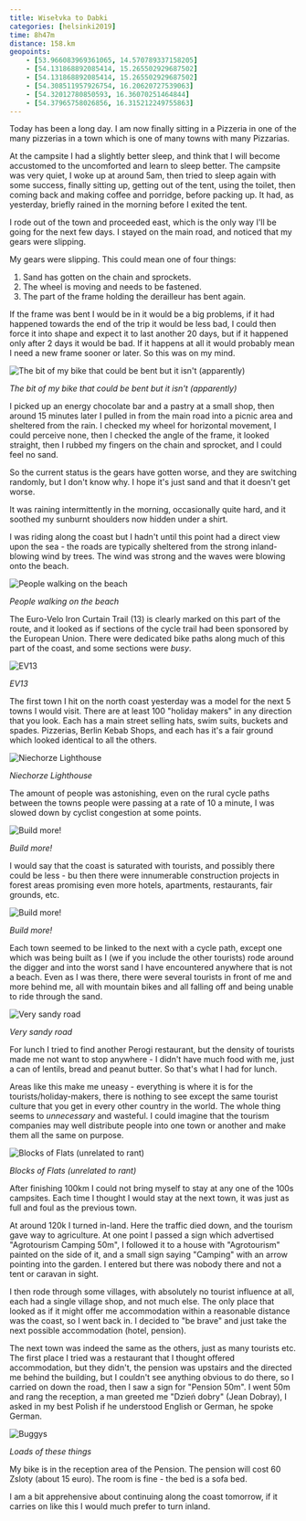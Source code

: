 ```yaml
--- 
title: Wisełvka to Dabki
categories: [helsinki2019]
time: 8h47m
distance: 158.km
geopoints:
    - [53.966083969361065, 14.570789337158205]
    - [54.131868892085414, 15.265502929687502]
    - [54.131868892085414, 15.265502929687502]
    - [54.308511957926754, 16.20620727539063]
    - [54.32012780850593, 16.36070251464844]
    - [54.37965758026856, 16.315212249755863]
---
```


Today has been a long day. I am now finally sitting in a Pizzeria in one of
the many pizzerias in a town which is one of many towns with many Pizzarias.

At the campsite I had a slightly better sleep, and think that I will become
accustomed to the uncomforted and learn to sleep better. The campsite was very
quiet, I woke up at around 5am, then tried to sleep again with some success,
finally sitting up, getting out of the tent, using the toilet, then coming
back and making coffee and porridge, before packing up. It had, as yesterday,
briefly rained in the morning before I exited the tent.

I rode out of the town and proceeded east, which is the only way I'll be going
for the next few days. I stayed on the main road, and noticed that my gears were
slipping.

My gears were slipping. This could mean one of four things:

1. Sand has gotten on the chain and sprockets.
2. The wheel is moving and needs to be fastened.
3. The part of the frame holding the derailleur has bent again.

If the frame was bent I would be in it would be a big problems, if it had
happened towards the end of the trip it would be less bad, I could then force
it into shape and expect it to last another 20 days, but if it happened
only after 2 days it would be bad. If it happens at all it would probably mean
I need a new frame sooner or later. So this was on my mind.

![The bit of my bike that could be bent but it isn't (apparently)](/images/tallinn/2019-07-02/1.JPG)

*The bit of my bike that could be bent but it isn't (apparently)*

I picked up an energy chocolate bar and a pastry at a small shop, then around
15 minutes later I pulled in from the main road into a picnic area and
sheltered from the rain. I checked my wheel for horizontal movement, I could
perceive none, then I checked the angle of the frame, it looked straight, then
I rubbed my fingers on the chain and sprocket, and I could feel no sand.

So the current status is the gears have gotten worse, and they are switching
randomly, but I don't know why. I hope it's just sand and that it doesn't get
worse.

It was raining intermittently in the morning, occasionally quite hard, and it
soothed my sunburnt shoulders now hidden under a shirt.

I was riding along the coast but I hadn't until this point had a direct view
upon the sea - the roads are typically sheltered from the strong
inland-blowing wind by trees. The wind was strong and the waves were blowing
onto the beach.

![People walking on the beach](/images/tallinn/2019-07-02/2.JPG)

*People walking on the beach*

The Euro-Velo Iron Curtain Trail (13) is clearly marked on this part of the
route, and it looked as if sections of the cycle trail had been sponsored by
the European Union. There were dedicated bike paths along much of this part of
the coast, and some sections were _busy_.

![EV13](/images/tallinn/2019-07-02/4.JPG)

*EV13*


The first town I hit on the north coast yesterday was a model for the next 5
towns I would visit. There are at least 100 "holiday makers" in any direction
that you look. Each has a main street selling hats, swim suits, buckets and
spades. Pizzerias, Berlin Kebab Shops, and each has it's a fair ground which
looked identical to all the others.

![Niechorze Lighthouse](/images/tallinn/2019-07-02/3.JPG)

*Niechorze Lighthouse*

The amount of people was astonishing, even on the rural cycle paths between
the towns people were passing at a rate of 10 a minute, I was slowed down by
cyclist congestion at some points.

![Build more!](/images/tallinn/2019-07-02/5.JPG)

*Build more!*

I would say that the coast is saturated with tourists, and possibly there
could be less - bu then there were innumerable construction projects in forest
areas promising even more hotels, apartments, restaurants, fair grounds,
etc.

![Build more!](/images/tallinn/2019-07-02/6.JPG)

*Build more!*

Each town seemed to be linked to the next with a cycle path, except one which
was being built as I (we if you include the other tourists) rode around the
digger and into the worst sand I have encountered anywhere that is not a
beach. Even as I was there, there were several tourists in front of me and
more behind me, all with mountain bikes and all falling off and being unable
to ride through the sand.

![Very sandy road](/images/tallinn/2019-07-02/8.JPG)

*Very sandy road*

For lunch I tried to find another Perogi restaurant, but the density of
tourists made me not want to stop anywhere - I didn't have much food with me,
just a can of lentils, bread and peanut butter. So that's what I had for
lunch.

Areas like this make me uneasy - everything is where it is for the
tourists/holiday-makers, there is nothing to see except the same tourist
culture that you get in every other country in the world. The whole thing
seems to _unnecessary_ and wasteful. I could imagine that the tourism companies
may well distribute people into one town or another and make them all the same
on purpose.

![Blocks of Flats (unrelated to rant)](/images/tallinn/2019-07-02/7.JPG)

*Blocks of Flats (unrelated to rant)*

After finishing 100km I could not bring myself to stay at any one of the 100s
campsites. Each time I thought I would stay at the next town, it was just as
full and foul as the previous town.

At around 120k I turned in-land. Here the traffic died down, and the tourism
gave way to agriculture. At one point I passed a sign which advertised
"Agrotourism Camping 50m", I followed it to a house with "Agrotourism" painted
on the side of it, and a small sign saying "Camping" with an arrow pointing
into the garden. I entered but there was nobody there and not a tent or
caravan in sight.

I then rode through some villages, with absolutely no tourist influence at
all, each had a single village shop, and not much else. The only place that
looked as if it might offer me accommodation within a reasonable distance was
the coast, so I went back in. I decided to "be brave" and just take the next
possible accommodation (hotel, pension).

The next town was indeed the same as the others, just as many tourists etc.
The first place I tried was a restaurant that I thought offered accommodation,
but they didn't, the pension was upstairs and the directed me behind the
building, but I couldn't see anything obvious to do there, so I carried on
down the road, then I saw a sign for "Pension 50m". I went 50m and rang the
reception, a man greeted me "Dzień dobry" (Jean Dobray), I asked in my best
Polish if he understood English or German, he spoke German.

![Buggys](/images/tallinn/2019-07-02/9.JPG)

*Loads of these things*

My bike is in the reception area of the Pension. The pension will cost 60
Zsloty (about 15 euro). The room is fine - the bed is a sofa bed.

I am a bit apprehensive about continuing along the coast tomorrow, if it
carries on like this I would much prefer to turn inland.
